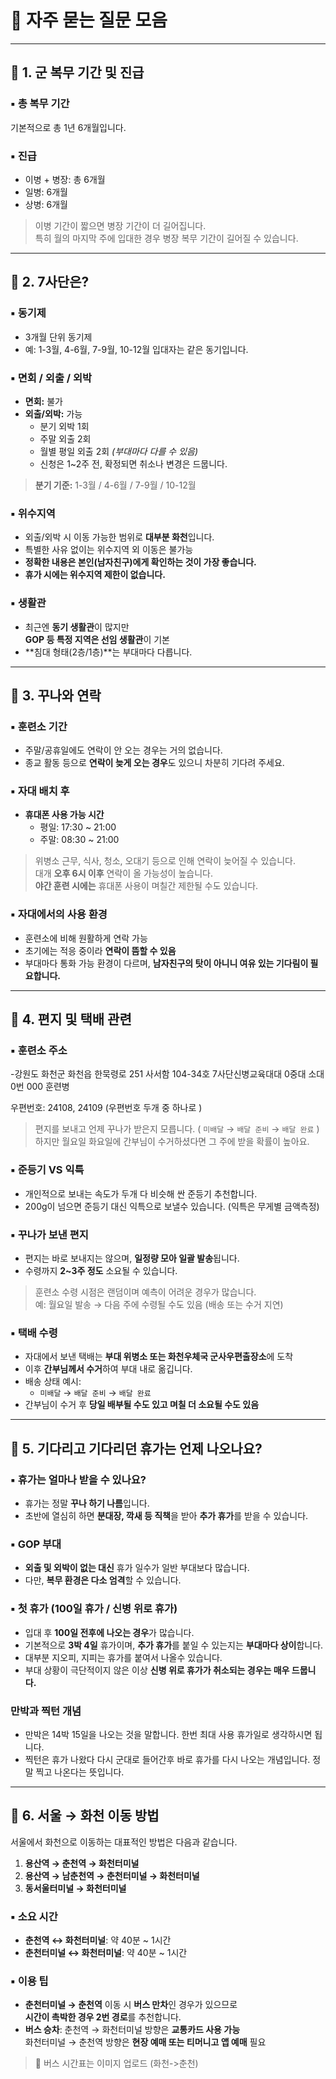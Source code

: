 # 📌 자주 묻는 질문 모음

---

## 📢 1. 군 복무 기간 및 진급

### ▪ 총 복무 기간
기본적으로 총 1년 6개월입니다.

### ▪ 진급
- 이병 + 병장: 총 6개월  
- 일병: 6개월  
- 상병: 6개월  

> 이병 기간이 짧으면 병장 기간이 더 길어집니다.  
> 특히 월의 마지막 주에 입대한 경우 병장 복무 기간이 길어질 수 있습니다.

---

## 📢 2. 7사단은?

### ▪ 동기제
- 3개월 단위 동기제  
- 예: 1-3월, 4-6월, 7-9월, 10-12월 입대자는 같은 동기입니다.

### ▪ 면회 / 외출 / 외박
- **면회:** 불가  
- **외출/외박:** 가능  
  - 분기 외박 1회  
  - 주말 외출 2회  
  - 월별 평일 외출 2회 *(부대마다 다를 수 있음)*  
  - 신청은 1~2주 전, 확정되면 취소나 변경은 드뭅니다.

> **분기 기준:** 1-3월 / 4-6월 / 7-9월 / 10-12월

### ▪ 위수지역
- 외출/외박 시 이동 가능한 범위로 **대부분 화천**입니다.  
- 특별한 사유 없이는 위수지역 외 이동은 불가능  
- **정확한 내용은 본인(남자친구)에게 확인하는 것이 가장 좋습니다.**  
- **휴가 시에는 위수지역 제한이 없습니다.**

### ▪ 생활관
- 최근엔 **동기 생활관**이 많지만  
  **GOP 등 특정 지역은 선임 생활관**이 기본  
- **침대 형태(2층/1층)**는 부대마다 다릅니다.

---

## 📢 3. 꾸나와 연락

### ▪ 훈련소 기간
- 주말/공휴일에도 연락이 안 오는 경우는 거의 없습니다.  
- 종교 활동 등으로 **연락이 늦게 오는 경우**도 있으니 차분히 기다려 주세요.

### ▪ 자대 배치 후

- **휴대폰 사용 가능 시간**  
  - 평일: 17:30 ~ 21:00  
  - 주말: 08:30 ~ 21:00  

> 위병소 근무, 식사, 청소, 오대기 등으로 인해 연락이 늦어질 수 있습니다.  
> 대개 **오후 6시 이후** 연락이 올 가능성이 높습니다.  
> **야간 훈련 시에는** 휴대폰 사용이 며칠간 제한될 수도 있습니다.

### ▪ 자대에서의 사용 환경
- 훈련소에 비해 원활하게 연락 가능  
- 초기에는 적응 중이라 **연락이 뜸할 수 있음**  
- 부대마다 통화 가능 환경이 다르며, **남자친구의 탓이 아니니 여유 있는 기다림이 필요합니다.**

---

## 📢 4. 편지 및 택배 관련

### ▪ 훈련소 주소
-강원도 화천군 화천읍 한묵령로 251 사서함 104-34호
7사단신병교육대대 0중대 소대 0번 000 훈련병

우편번호: 24108, 24109 (우편번호 두개 중 하나로 )

> 편지를 보내고 언제 꾸나가 받은지 모릅니다. ( `미배달` → `배달 준비` → `배달 완료` )
> 하지만 월요일 화요일에 간부님이 수거하셨다면 그 주에 받을 확률이 높아요.

### ▪ 준등기 VS 익특
- 개인적으로 보내는 속도가 두개 다 비슷해 싼 준등기 추천합니다.
- 200g이 넘으면 준등기 대신 익특으로 보낼수 있습니다. (익특은 무게별 금액측정)

### ▪ 꾸나가 보낸 편지
- 편지는 바로 보내지는 않으며, **일정량 모아 일괄 발송**됩니다.  
- 수령까지 **2~3주 정도** 소요될 수 있습니다.

> 훈련소 수령 시점은 랜덤이며 예측이 어려운 경우가 많습니다.  
> 예: 월요일 발송 → 다음 주에 수령될 수도 있음 (배송 또는 수거 지연)

### ▪ 택배 수령
- 자대에서 보낸 택배는 **부대 위병소 또는 화천우체국 군사우편출장소**에 도착  
- 이후 **간부님께서 수거**하여 부대 내로 옮깁니다.  
- 배송 상태 예시:  
  - `미배달` → `배달 준비` → `배달 완료`  
- 간부님이 수거 후 **당일 배부될 수도 있고 며칠 더 소요될 수도 있음**

---

## 📢 5. 기다리고 기다리던 휴가는 언제 나오나요?

### ▪ 휴가는 얼마나 받을 수 있나요?
- 휴가는 정말 **꾸나 하기 나름**입니다.  
- 초반에 열심히 하면 **분대장, 깍새 등 직책**을 받아 **추가 휴가**를 받을 수 있습니다.

### ▪ GOP 부대
- **외출 및 외박이 없는 대신** 휴가 일수가 일반 부대보다 많습니다.  
- 다만, **복무 환경은 다소 엄격**할 수 있습니다.

### ▪ 첫 휴가 (100일 휴가 / 신병 위로 휴가)
- 입대 후 **100일 전후에 나오는 경우**가 많습니다.  
- 기본적으로 **3박 4일** 휴가이며, **추가 휴가**를 붙일 수 있는지는 **부대마다 상이**합니다.
- 대부분 지오피, 지피는 휴가를 붙여서 나올수 있습니다.
- 부대 상황이 극단적이지 않은 이상 **신병 위로 휴가가 취소되는 경우는 매우 드뭅니다.**

### 만박과 찍턴 개념
- 만박은 14박 15일을 나오는 것을 말합니다. 한번 최대 사용 휴가일로 생각하시면 됩니다.
- 찍턴은 휴가 나왔다 다시 군대로 들어간후 바로 휴가를 다시 나오는 개념입니다.
  정말 찍고 나온다는 뜻입니다.
---

## 📢 6. 서울 → 화천 이동 방법

서울에서 화천으로 이동하는 대표적인 방법은 다음과 같습니다.

1. **용산역 → 춘천역 → 화천터미널**
2. **용산역 → 남춘천역 → 춘천터미널 → 화천터미널**
3. **동서울터미널 → 화천터미널**

### ▪ 소요 시간
- **춘천역 ↔ 화천터미널**: 약 40분 ~ 1시간  
- **춘천터미널 ↔ 화천터미널**: 약 40분 ~ 1시간

### ▪ 이용 팁
- **춘천터미널 → 춘천역** 이동 시 **버스 만차**인 경우가 있으므로  
  **시간이 촉박한 경우 2번 경로**를 추천합니다.
- **버스 승차**: 춘천역 → 화천터미널 방향은 **교통카드 사용 가능**  
  화천터미널 → 춘천역 방향은 **현장 예매 또는 티머니고 앱 예매** 필요

> 🚌 버스 시간표는 이미지 업로드 (화천->춘천)
